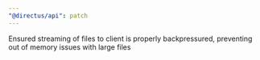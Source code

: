 ```yaml
---
"@directus/api": patch
---
```


Ensured streaming of files to client is properly backpressured, preventing out of memory issues with large files
